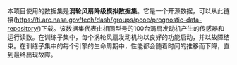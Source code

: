 本项目使用的数据集是**涡轮风扇降级模拟数据集**。它是一个开源数据，可以从此链接(https://ti.arc.nasa.gov/tech/dash/groups/pcoe/prognostic-data-repository/)下载。该数据集代表由相同型号的100台涡扇发动机产生的传感器和运行读数。在训练子集中，每个涡轮风扇发动机均以良好的功能启动，并以故障结束。在训练子集中的每个引擎的生命周期中，性能都会随着时间的推移而下降，直到最终出现故障。 

